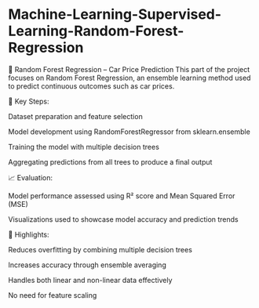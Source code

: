 # Machine-Learning-Supervised-Learning-Random-Forest-Regression
🌲 Random Forest Regression – Car Price Prediction
This part of the project focuses on Random Forest Regression, an ensemble learning method used to predict continuous outcomes such as car prices.

🔧 Key Steps:

Dataset preparation and feature selection

Model development using RandomForestRegressor from sklearn.ensemble

Training the model with multiple decision trees

Aggregating predictions from all trees to produce a final output

📈 Evaluation:

Model performance assessed using R² score and Mean Squared Error (MSE)

Visualizations used to showcase model accuracy and prediction trends

🌟 Highlights:

Reduces overfitting by combining multiple decision trees

Increases accuracy through ensemble averaging

Handles both linear and non-linear data effectively

No need for feature scaling
